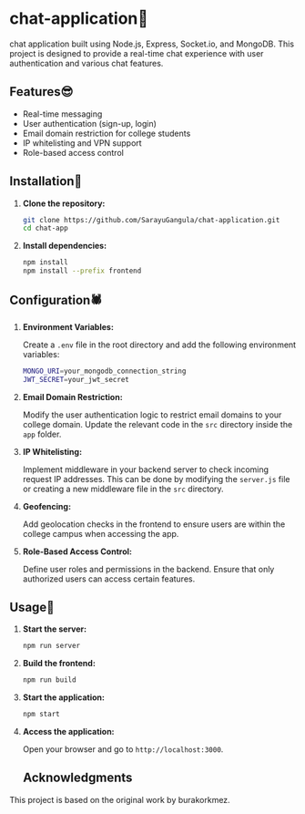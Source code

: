 # chat-application💬
 chat application built using Node.js, Express, Socket.io, and MongoDB. This project is designed to provide a real-time chat experience with user authentication and various chat features.

## Features😎

- Real-time messaging
- User authentication (sign-up, login)
- Email domain restriction for college students
- IP whitelisting and VPN support
- Role-based access control

## Installation🤹

1. **Clone the repository:**

    ```bash
    git clone https://github.com/SarayuGangula/chat-application.git
    cd chat-app
    ```

2. **Install dependencies:**

    ```bash
    npm install
    npm install --prefix frontend
    ```

## Configuration🕷️

1. **Environment Variables:**

    Create a `.env` file in the root directory and add the following environment variables:

    ```bash
    MONGO_URI=your_mongodb_connection_string
    JWT_SECRET=your_jwt_secret
    ```

2. **Email Domain Restriction:**

    Modify the user authentication logic to restrict email domains to your college domain. Update the relevant code in the `src` directory inside the `app` folder.

3. **IP Whitelisting:**

    Implement middleware in your backend server to check incoming request IP addresses. This can be done by modifying the `server.js` file or creating a new middleware file in the `src` directory.

4. **Geofencing:**

    Add geolocation checks in the frontend to ensure users are within the college campus when accessing the app.

5. **Role-Based Access Control:**

    Define user roles and permissions in the backend. Ensure that only authorized users can access certain features.

## Usage🧂

1. **Start the server:**

    ```bash
    npm run server
    ```

2. **Build the frontend:**

    ```bash
    npm run build
    ```

3. **Start the application:**

    ```bash
    npm start
    ```

4. **Access the application:**

    Open your browser and go to `http://localhost:3000`.

   ## Acknowledgments

This project is based on the original work by burakorkmez.
